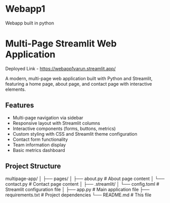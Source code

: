 # Webapp1
Webapp built in python
# Multi-Page Streamlit Web Application

Deployed Link - https://webapp1varun.streamlit.app/

A modern, multi-page web application built with Python and Streamlit, featuring a home page, about page, and contact page with interactive elements.

## Features
- Multi-page navigation via sidebar
- Responsive layout with Streamlit columns
- Interactive components (forms, buttons, metrics)
- Custom styling with CSS and Streamlit theme configuration
- Contact form functionality
- Team information display
- Basic metrics dashboard

## Project Structure

multipage-app/
│
├── pages/
│   ├── about.py        # About page content
│   └── contact.py      # Contact page content
│
├── .streamlit/
│   └── config.toml     # Streamlit configuration file
│
├── app.py             # Main application file
├── requirements.txt   # Project dependencies
└── README.md          # This file
